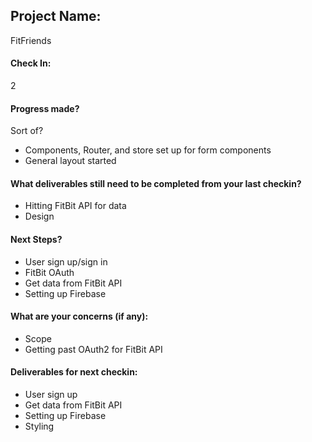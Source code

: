 ## Project Name:
FitFriends

#### Check In:
2

#### Progress made?
Sort of?
- Components, Router, and store set up for form components
- General layout started

#### What deliverables still need to be completed from your last checkin?
- Hitting FitBit API for data
- Design

#### Next Steps?
- User sign up/sign in
- FitBit OAuth
- Get data from FitBit API
- Setting up Firebase

#### What are your concerns (if any):
- Scope
- Getting past OAuth2 for FitBit API

#### Deliverables for next checkin:
- User sign up
- Get data from FitBit API
- Setting up Firebase
- Styling
